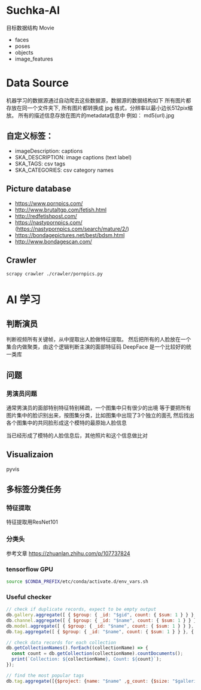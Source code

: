 # Suchka-AI
目标数据结构
Movie
- faces
- poses
- objects
- image_features


# Data Source
机器学习的数据源通过自动爬去这些数据源，数据源的数据结构如下
所有图片都存放在同一个文件夹下, 所有图片都转换成 jpg 格式，分辨率以最小边长512pix缩放。
所有的描述信息存放在图片的metadata信息中
例如： md5(url).jpg

## 自定义标签：
- imageDescription: captions
- SKA_DESCRIPTION: image captions (text label)
- SKA_TAGS: csv tags
- SKA_CATEGORIES: csv category names

## Picture database
- https://www.pornpics.com/
- http://www.brutaltgp.com/fetish.html
- http://redfetishpost.com/
- https://nastypornpics.com/ (https://nastypornpics.com/search/mature/2/)
- https://bondagepictures.net/best/bdsm.html
- http://www.bondagescan.com/


## Crawler
```sh
scrapy crawler ./crawler/pornpics.py
```

# AI 学习
## 判断演员
判断视频所有关键帧，从中提取出人脸做特征提取。
然后把所有的人脸放在一个集合内做聚类，由这个逻辑判断主演的面部特征码
DeepFace 是一个比较好的统一类库

## 问题
### 男演员问题
通常男演员的面部特别特征特别稀疏，一个图集中只有很少的出境
等于要把所有图片集中的脸识别出来，按图集分类，比如图集中出现了3个独立的面孔
然后找出各个图集中的共同脸形成这个模特的最原始人脸信息

当已经形成了模特的人脸信息后，其他照片和这个信息做比对

## Visualizaion
pyvis

## 多标签分类任务
### 特征提取
特征提取用ResNet101

### 分类头
参考文章 https://zhuanlan.zhihu.com/p/107737824

### tensorflow GPU
```sh
source $CONDA_PREFIX/etc/conda/activate.d/env_vars.sh
```


### Useful checker
```js
// check if duplicate records, expect to be empty output
db.gallery.aggregate([ { $group: { _id: "$gid", count: { $sum: 1 } } }, { $match: { count: { $gt: 1 } } }]);
db.channel.aggregate([ { $group: { _id: "$name", count: { $sum: 1 } } }, { $match: { count: { $gt: 1 } } }]);
db.model.aggregate([ { $group: { _id: "$name", count: { $sum: 1 } } }, { $match: { count: { $gt: 1 } } }]);
db.tag.aggregate([ { $group: { _id: "$name", count: { $sum: 1 } } }, { $match: { count: { $gt: 1 } } }]);

// check data records for each collection
db.getCollectionNames().forEach((collectionName) => {
  const count = db.getCollection(collectionName).countDocuments();
  print(`Collection: ${collectionName}, Count: ${count}`);
});
```

```js
// find the most popular tags
db.tag.aggregate([{$project: {name: "$name" ,g_count: {$size: "$galleries"}}}, {$sort: {g_count:-1}}])
```